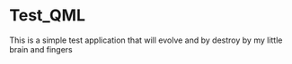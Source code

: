 Test_QML
========

This is a simple test application that will evolve and by destroy by my little brain and fingers
